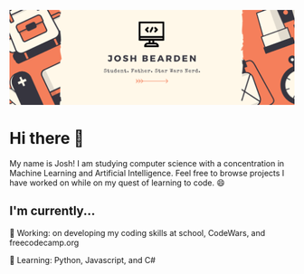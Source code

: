 <p align="center">
  <img src="https://github.com/JoshuaBearden/JoshuaBearden/blob/main/Joshua%20Bearden%20(1).png?raw=true"/>
</p>


# Hi there 👋
My name is Josh! I am studying computer science with a concentration in Machine Learning and Artificial Intelligence. Feel free to browse projects I have worked on while on my quest of learning to code. 😄

## I'm currently...
🔭 Working: on developing my coding skills at school, CodeWars, and freecodecamp.org 

🌱 Learning: Python, Javascript, and C#


<!--
**JoshuaBearden/JoshuaBearden** is a ✨ _special_ ✨ repository because its `README.md` (this file) appears on your GitHub profile.

Here are some ideas to get you started:

- 🔭 I’m currently working on ...
- 🌱 I’m currently learning ...
- 👯 I’m looking to collaborate on ...
- 🤔 I’m looking for help with ...
- 💬 Ask me about ...
- 📫 How to reach me: ...
- 😄 Pronouns: ...
- ⚡ Fun fact: ...
-->
